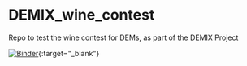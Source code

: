 # DEMIX_wine_contest
Repo to test the wine contest for DEMs, as part of the DEMIX Project

[![Binder](https://mybinder.org/badge_logo.svg)](https://mybinder.org/v2/gh/CarlosGrohmann/DEMIX_wine_contest/HEAD?labpath=wine_contest.ipynb){:target="_blank"}
